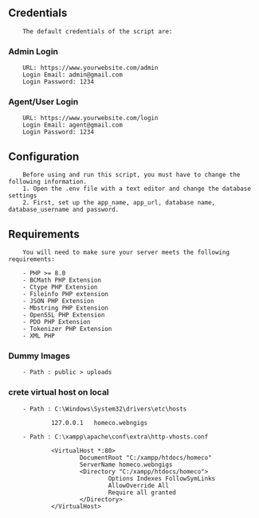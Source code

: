 ## Credentials
        The default credentials of the script are:

### Admin Login
        URL: https://www.yourwebsite.com/admin
        Login Email: admin@gmail.com
        Login Password: 1234

### Agent/User Login
        URL: https://www.yourwebsite.com/login
        Login Email: agent@gmail.com
        Login Password: 1234


## Configuration
        Before using and run this script, you must have to change the following information.
        1. Open the .env file with a text editor and change the database settings
        2. First, set up the app_name, app_url, database name, database_username and password.

## Requirements
        You will need to make sure your server meets the following requirements:

        - PHP >= 8.0
        - BCMath PHP Extension
        - Ctype PHP Extension
        - Fileinfo PHP extension
        - JSON PHP Extension
        - Mbstring PHP Extension
        - OpenSSL PHP Extension
        - PDO PHP Extension
        - Tokenizer PHP Extension
        - XML PHP 
        
### Dummy Images
        - Path : public > uploads


### crete virtual host on local
        - Path : C:\Windows\System32\drivers\etc\hosts

                127.0.0.1	homeco.webngigs

        - Path : C:\xampp\apache\conf\extra\http-vhosts.conf
        
                <VirtualHost *:80>
                        DocumentRoot "C:/xampp/htdocs/homeco"
                        ServerName homeco.webngigs
                        <Directory "C:/xampp/htdocs/homeco">
                                Options Indexes FollowSymLinks
                                AllowOverride All
                                Require all granted
                        </Directory>
                </VirtualHost>